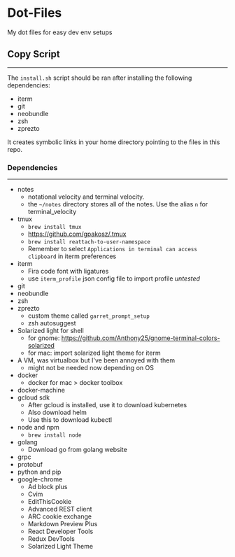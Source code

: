 # Dot-Files
My dot files for easy dev env setups

## Copy Script
---

The `install.sh` script should be ran after installing the following dependencies:
* iterm
* git
* neobundle
* zsh
* zprezto

It creates symbolic links in your home directory pointing to the files in this repo.


### Dependencies
---
* notes
  - notational velocity and terminal velocity.
  - the `~/notes` directory stores all of the notes. Use the alias `n` for terminal_velocity
* tmux
  + `brew install tmux`
  + https://github.com/gpakosz/.tmux
  + `brew install reattach-to-user-namespace`
  + Remember to select `Applications in terminal can access clipboard` in iterm preferences
* iterm
  + Fira code font with ligatures
  + use `iterm_profile` json config file to import profile *untested*
* git
* neobundle
* zsh
* zprezto
  - custom theme called `garret_prompt_setup`
  - zsh autosuggest
* Solarized light for shell
  - for gnome: https://github.com/Anthony25/gnome-terminal-colors-solarized
  - for mac: import solarized light theme for iterm
* A VM, was virtualbox but I've been annoyed with them
  - might not be needed now depending on OS
* docker
  - docker for mac > docker toolbox
* docker-machine
* gcloud sdk
  - After gcloud is installed, use it to download kubernetes
  - Also download helm
  - Use this to download kubectl
* node and npm
  - ```brew install node```
* golang
  - Download go from golang website
* grpc
* protobuf
* python and pip
* google-chrome
  - Ad block plus
  - Cvim
  - EditThisCookie
  - Advanced REST client
  - ARC cookie exchange
  - Markdown Preview Plus
  - React Developer Tools
  - Redux DevTools
  - Solarized Light Theme
